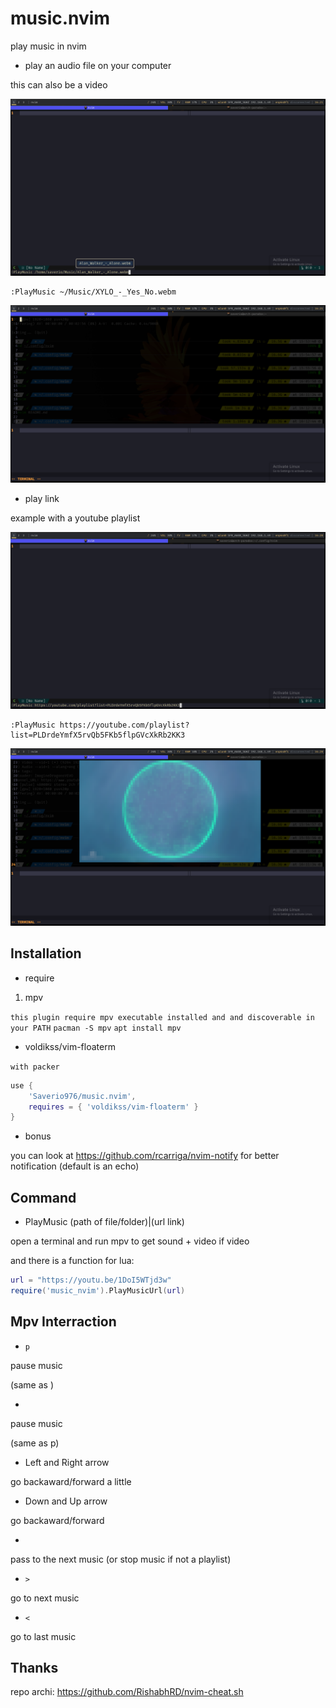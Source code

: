 # music.nvim

play music in nvim

- play an audio file on your computer

this can also be a video

![file_audio](/assets/file_audio.png)
```vim
:PlayMusic ~/Music/XYLO_-_Yes_No.webm
```

![file_audio_playing](/assets/file_audio_playing.png)

- play link

example with a youtube playlist

![youtube_video](/assets/youtube_playlist.png)
```vim
:PlayMusic https://youtube.com/playlist?list=PLDrdeYmfX5rvQb5FKb5flpGVcXkRb2KK3
```

![youtube_video_playing](/assets/youtube_playlist_playing.png)


## Installation

- require

1. mpv

`this plugin require mpv executable installed and and discoverable in your PATH`
`pacman -S mpv`
`apt install mpv`

- voldikss/vim-floaterm

`with packer`
```lua
use {
	'Saverio976/music.nvim',
	requires = { 'voldikss/vim-floaterm' }
}
```

- bonus

you can look at https://github.com/rcarriga/nvim-notify for better notification (default is an echo)

## Command

- PlayMusic (path of file/folder)|(url link)

open a terminal and run mpv to get sound + video if video

and there is a function for lua:
```lua
url = "https://youtu.be/1DoI5WTjd3w"
require('music_nvim').PlayMusicUrl(url)
```

## Mpv Interraction

- `p`

pause music

(same as <Space>)

- <Space>

pause music

(same as p)

- Left and Right arrow

go backaward/forward a little

- Down and Up arrow

go backaward/forward

- <Enter>

pass to the next music (or stop music if not a playlist)

- `>`

go to next music

- `<`

go to last music

## Thanks

repo archi: https://github.com/RishabhRD/nvim-cheat.sh
